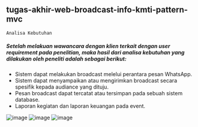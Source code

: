 ## tugas-akhir-web-broadcast-info-kmti-pattern-mvc

	Analisa Kebutuhan
##### Setelah melakuan wawancara dengan klien terkait dengan user requirement pada penelitian, maka hasil dari analisa kebutuhan yang dilakukan oleh peneliti adalah sebagai berikut:
-   Sistem dapat melakukan broadcast melelui perantara pesan WhatsApp.
-   Sistem dapat menyampaikan atau mengirimkan broadcast secara spesifik kepada audiance yang dituju.
-   Pesan broadcast dapat tercatat atau tersimpan pada sebuah sistem database.
-   Laporan kegiatan dan laporan keuangan pada event.


![image](https://user-images.githubusercontent.com/37723902/147527795-89f8c394-1aea-4ede-8e25-c5fd7f16da14.png)
![image](https://user-images.githubusercontent.com/37723902/147527802-39dd4f4b-7a40-42d4-a604-4dd4cb59ef5a.png)
![image](https://user-images.githubusercontent.com/37723902/147527826-72a303bc-5972-45cf-9956-d4e37fda140f.png)
